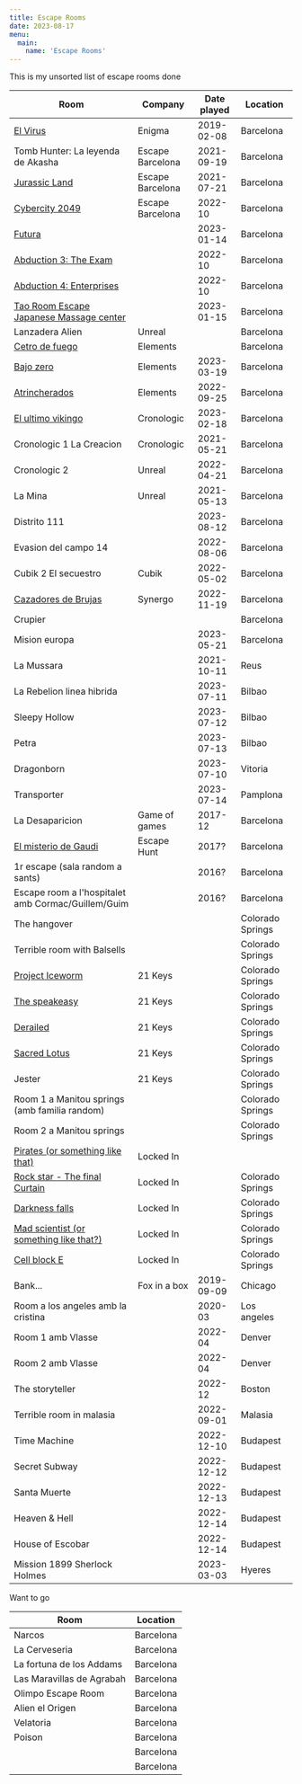 ```yaml
---
title: Escape Rooms
date: 2023-08-17
menu:
  main:
    name: 'Escape Rooms'
---
```


This is my unsorted list of escape rooms done

| Room                                                                                       | Company          | Date played | Location         |
| ------------------------------------------------------------------------------------------ | ---------------- | ----------- | ---------------- |
| [El Virus](https://juegoenigma.es/es/juego-el-virus/)                                      | Enigma           | 2019-02-08  | Barcelona        |
| Tomb Hunter: La leyenda de Akasha                                                          | Escape Barcelona | 2021-09-19  | Barcelona        |
| [Jurassic Land](https://www.escapebarcelona.com/jurassic-land.php)                         | Escape Barcelona | 2021-07-21  | Barcelona        |
| [Cybercity 2049](https://www.escapebarcelona.com/cybercity-2049.php)                       | Escape Barcelona | 2022-10     | Barcelona        |
| [Futura](https://futuraescape.com/)                                                        |                  | 2023-01-14  | Barcelona        |
| [Abduction 3: The Exam](https://www.abduction.es/badalona/abduction3)                      |                  | 2022-10     | Barcelona        |
| [Abduction 4: Enterprises](https://www.abduction.es/badalona/abduction4)                   |                  | 2022-10     | Barcelona        |
| [Tao Room Escape Japanese Massage center](https://virusroomescape.com/ca/jocs/tao-catala/) |                  | 2023-01-15  | Barcelona        |
| Lanzadera Alien                                                                            | Unreal           |             | Barcelona        |
| [Cetro de fuego](https://www.elementsescaperoom.com/el-cetro-de-fuego/)                    | Elements         |             | Barcelona        |
| [Bajo zero](https://www.elementsescaperoom.com/bajo-zero/)                                 | Elements         | 2023-03-19  | Barcelona        |
| [Atrincherados](https://www.elementsescaperoom.com/bajo-zero/)                             | Elements         | 2022-09-25  | Barcelona        |
| [El ultimo vikingo](https://www.elementsescaperoom.com/el-ultimo-vikingo/)                 | Cronologic       | 2023-02-18  | Barcelona        |
| Cronologic 1 La Creacion                                                                   | Cronologic       | 2021-05-21  | Barcelona        |
| Cronologic 2                                                                               | Unreal           | 2022-04-21  | Barcelona        |
| La Mina                                                                                    | Unreal           | 2021-05-13  | Barcelona        |
| Distrito 111                                                                               |                  | 2023-08-12  | Barcelona        |
| Evasion del campo 14                                                                       |                  | 2022-08-06  | Barcelona        |
| Cubik 2 El secuestro                                                                       | Cubik            | 2022-05-02  | Barcelona        |
| [Cazadores de Brujas](https://www.synergoescaperoom.es/historia/index.html)                | Synergo          | 2022-11-19  | Barcelona        |
| Crupier                                                                                    |                  |             | Barcelona        |
| Mision europa                                                                              |                  | 2023-05-21  | Barcelona        |
| La Mussara                                                                                 |                  | 2021-10-11  | Reus             |
| La Rebelion linea hibrida                                                                  |                  | 2023-07-11  | Bilbao           |
| Sleepy Hollow                                                                              |                  | 2023-07-12  | Bilbao           |
| Petra                                                                                      |                  | 2023-07-13  | Bilbao           |
| Dragonborn                                                                                 |                  | 2023-07-10  | Vitoria          |
| Transporter                                                                                |                  | 2023-07-14  | Pamplona         |
| La Desaparicion                                                                            | Game of games    | 2017-12     | Barcelona        |
| [El misterio de Gaudi](https://escapehunt.com/es/barcelona/games/el-misterio-de-gaudi/)    | Escape Hunt      | 2017?       | Barcelona        |
| 1r escape (sala random a sants)                                                            |                  | 2016?       | Barcelona        |
| Escape room a l'hospitalet amb Cormac/Guillem/Guim                                         |                  | 2016?       | Barcelona        |
| The hangover                                                                               |                  |             | Colorado Springs |
| Terrible room with Balsells                                                                |                  |             | Colorado Springs |
| [Project Iceworm](https://www.21keysescapes.com/rooms/project-iceworm)                     | 21 Keys          |             | Colorado Springs |
| [The speakeasy](https://www.21keysescapes.com/rooms/speakeasy)                             | 21 Keys          |             | Colorado Springs |
| [Derailed](https://www.21keysescapes.com/rooms/derailed)                                   | 21 Keys          |             | Colorado Springs |
| [Sacred Lotus](https://www.21keysescapes.com/rooms/the-sacred-lotus)                       | 21 Keys          |             | Colorado Springs |
| Jester                                                                                     | 21 Keys          |             | Colorado Springs |
| Room 1 a Manitou springs (amb familia random)                                              |                  |             | Colorado Springs |
| Room 2 a Manitou springs                                                                   |                  |             | Colorado Springs |
| [Pirates (or something like that)](https://lockedinescapes.com/escape-rooms/)              | Locked In        |             |                  |
| [Rock star - The final Curtain](https://lockedinescapes.com/escape-rooms/)                 | Locked In        |             | Colorado Springs |
| [Darkness falls](https://lockedinescapes.com/escape-rooms/)                                | Locked In        |             | Colorado Springs |
| [Mad scientist (or something like that?)](https://lockedinescapes.com/escape-rooms/)       | Locked In        |             | Colorado Springs |
| [Cell block E](https://lockedinescapes.com/escape-rooms/)                                  | Locked In        |             | Colorado Springs |
| Bank...                                                                                    | Fox in a box     | 2019-09-09  | Chicago          |
| Room a los angeles amb la cristina                                                         |                  | 2020-03     | Los angeles      |
| Room 1 amb Vlasse                                                                          |                  | 2022-04     | Denver           |
| Room 2 amb Vlasse                                                                          |                  | 2022-04     | Denver           |
| The storyteller                                                                            |                  | 2022-12     | Boston           |
| Terrible room in malasia                                                                   |                  | 2022-09-01  | Malasia          |
| Time Machine                                                                               |                  | 2022-12-10  | Budapest         |
| Secret Subway                                                                              |                  | 2022-12-12  | Budapest         |
| Santa Muerte                                                                               |                  | 2022-12-13  | Budapest         |
| Heaven & Hell                                                                              |                  | 2022-12-14  | Budapest         |
| House of Escobar                                                                           |                  | 2022-12-14  | Budapest         |
| Mission 1899 Sherlock Holmes                                                               |                  | 2023-03-03  | Hyeres           |



Want to go

| Room                      | Location  |
| ------------------------- | --------- |
| Narcos                    | Barcelona |
| La Cerveseria             | Barcelona |
| La fortuna de los Addams  | Barcelona |
| Las Maravillas de Agrabah | Barcelona |
| Olimpo Escape Room        | Barcelona |
| Alien el Origen           | Barcelona |
| Velatoria                 | Barcelona |
| Poison                    | Barcelona |
|                           | Barcelona |
|                           | Barcelona |

